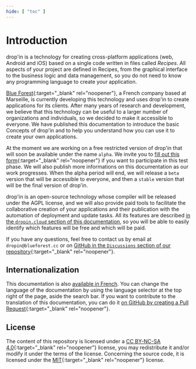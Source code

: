 ```yaml
---
hide: [ "toc" ]
---
```

# Introduction

drop'in is a technology for creating cross-platform applications (web, Android and iOS) based on a single code written in files called *Recipes*. All aspects of your project are defined in Recipes, from the graphical interface to the business logic and data management, so you do not need to know any programming language to create your application.

[Blue Forest](https://blueforest.cc){:target="_blank" rel="noopener"}, a French company based at Marseille, is currently developing this technology and uses drop'in to create applications for its clients. After many years of research and development, we believe that this technology can be useful to a larger number of organizations and individuals, so we decided to make it accessible to everyone. We have published this documentation to introduce the basic Concepts of drop'in and to help you understand how you can use it to create your own applications.

At the moment we are working on a free restricted version of drop'in that will soon be available under the name `alpha`. We invite you to [fill out this form](https://docs.google.com/forms/d/e/1FAIpQLSejGbv2SCbZ7xZwpdGSDTqEi3e7eg2FQNmsoZeJWaNxv27Nkw/viewform){:target="_blank" rel="noopener"} if you want to participate in this test phase. We will also publish more informations on this documentation as our work progresses. When the alpha period will end, we will release a `beta` version that will be accessible to everyone, and then a `stable` version that will be the final version of drop'in.

drop'in is an open-source technology whose compiler will be released under the AGPL license, and we will also provide paid tools to facilitate the collaborative creation of your applications and their publication with the automation of deployment and update tasks. All its features are described [in the `dropin.cloud` section of this documentation](/cloud), so you will be able to easily identify which features will be free and which will be paid.

If you have any questions, feel free to contact us by email at `dropin@blueforest.cc` or on [GitHub in the `Discussions` section of our repository](https://github.com/blue-forest/dropin/discussions){:target="_blank" rel="noopener"}.


## Internationalization
This documentation is also [available in French](/fr/). You can change the language of the documentation by using the language selector at the top right of the page, aside the search bar. If you want to contribute to the translation of this documentation, you can do it [on GitHub by creating a Pull Request](https://github.com/blue-forest/dropin/pulls){:target="_blank" rel="noopener"}.


## License
The content of this repository is licensed under a [CC BY-NC-SA 4.0](https://github.com/blue-forest/dropin/blob/main/recipes/LICENSE){:target="_blank" rel="noopener"} license, you may redistribute it and/or modify it under the terms of the license. Concerning the source code, it is licensed under the [MIT](https://github.com/blue-forest/dropin/blob/main/recipes/LICENSE-CODE){:target="_blank" rel="noopener"} license.
